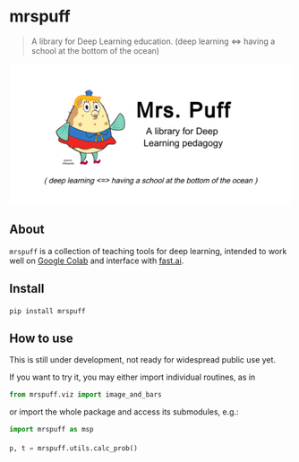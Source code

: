 # mrspuff
> A library for Deep Learning education. (deep learning <=> having a school at the bottom of the ocean)


![mrspuff image](https://github.com/drscotthawley/mrspuff/blob/master/images/mrspuff_logo.png?raw=1)

## About
`mrspuff` is a collection of teaching tools for deep learning, intended to work well on [Google Colab](https://colab.research.google.com/) and interface with [fast.ai](https://github.com/fastai/fastai).

## Install

`pip install mrspuff`

## How to use

This is still under development, not ready for widespread public use yet. 

If you want to try it,
you may either import individual routines, as in
```python
from mrspuff.viz import image_and_bars
```
 or import the whole package and access its submodules, e.g.:

```python
import mrspuff as msp

p, t = mrspuff.utils.calc_prob()
```
